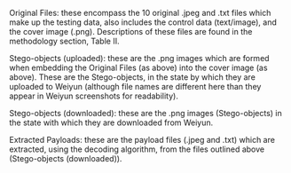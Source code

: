 Original Files: these encompass the 10 original .jpeg and .txt files which make up the testing data, also includes the control data (text/image), and the cover image (.png). Descriptions of these files are found in the methodology section, Table II.

Stego-objects (uploaded): these are the .png images which are formed when embedding the Original Files (as above) into the cover image (as above). These are the Stego-objects, in the state by which they are uploaded to Weiyun (although file names are different here than they appear in Weiyun screenshots for readability).

Stego-objects (downloaded): these are the .png images (Stego-objects) in the state with which they are downloaded from Weiyun.

Extracted Payloads: these are the payload files (.jpeg and .txt) which are extracted, using the decoding algorithm, from the files outlined above (Stego-objects (downloaded)).
